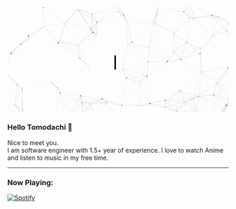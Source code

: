 <p align="center">
  <img src="https://github.com/vatsal30/vatsal30/blob/master/assets/github.gif" alt="Hi, I'm Vatsal 👋 ">
</p>

### Hello Tomodachi 👋

<!--
**vatsal30/vatsal30** is a ✨ _special_ ✨ repository because its `README.md` (this file) appears on your GitHub profile.

Here are some ideas to get you started:

- 🔭 I’m currently working on ...
- 🌱 I’m currently learning ...
- 👯 I’m looking to collaborate on ...
- 🤔 I’m looking for help with ...
- 💬 Ask me about ...
- 📫 How to reach me: ...
- 😄 Pronouns: ...
- ⚡ Fun fact: ...
-->
Nice to meet you.   
I am software engineer with 1.5+ year of experience. I love to watch Anime and listen to music in my free time.


__________________________________________________________________________________________________________

<h3 align="left">Now Playing:</h3>

[![Spotify](https://novatorem-eta-two.vercel.app/api/spotify?border_color=ffffff)](https://open.spotify.com/user/3gfdzeykdrwdgut29m9g68wpr)
